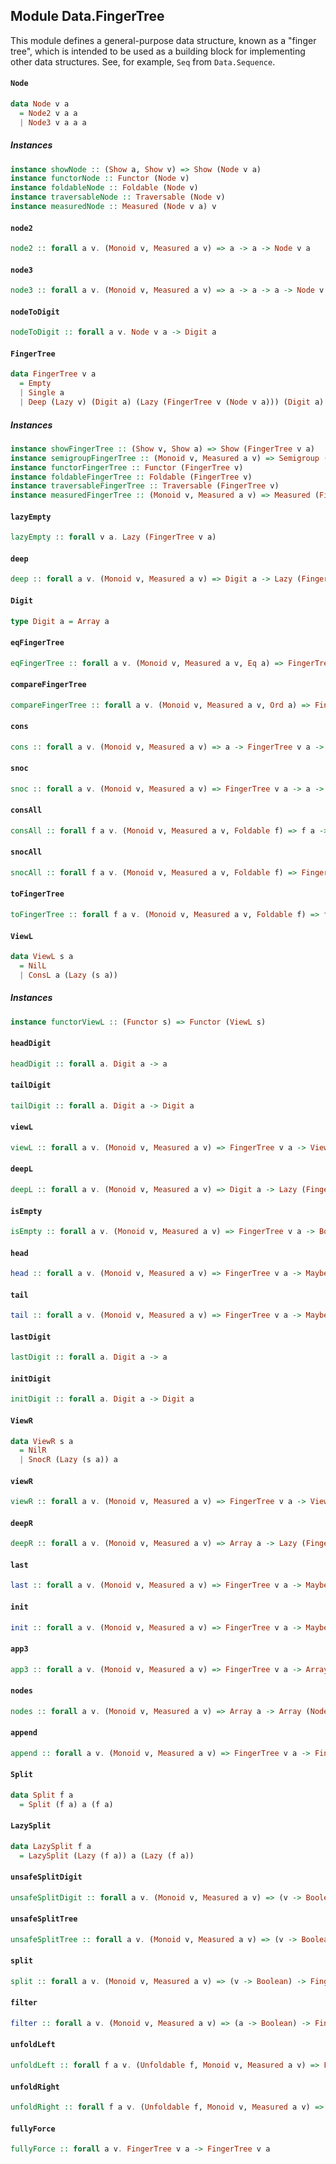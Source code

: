 ## Module Data.FingerTree

This module defines a general-purpose data structure, known as a "finger
tree", which is intended to be used as a building block for implementing
other data structures. See, for example, `Seq` from `Data.Sequence`.

#### `Node`

``` purescript
data Node v a
  = Node2 v a a
  | Node3 v a a a
```

##### Instances
``` purescript
instance showNode :: (Show a, Show v) => Show (Node v a)
instance functorNode :: Functor (Node v)
instance foldableNode :: Foldable (Node v)
instance traversableNode :: Traversable (Node v)
instance measuredNode :: Measured (Node v a) v
```

#### `node2`

``` purescript
node2 :: forall a v. (Monoid v, Measured a v) => a -> a -> Node v a
```

#### `node3`

``` purescript
node3 :: forall a v. (Monoid v, Measured a v) => a -> a -> a -> Node v a
```

#### `nodeToDigit`

``` purescript
nodeToDigit :: forall a v. Node v a -> Digit a
```

#### `FingerTree`

``` purescript
data FingerTree v a
  = Empty
  | Single a
  | Deep (Lazy v) (Digit a) (Lazy (FingerTree v (Node v a))) (Digit a)
```

##### Instances
``` purescript
instance showFingerTree :: (Show v, Show a) => Show (FingerTree v a)
instance semigroupFingerTree :: (Monoid v, Measured a v) => Semigroup (FingerTree v a)
instance functorFingerTree :: Functor (FingerTree v)
instance foldableFingerTree :: Foldable (FingerTree v)
instance traversableFingerTree :: Traversable (FingerTree v)
instance measuredFingerTree :: (Monoid v, Measured a v) => Measured (FingerTree v a) v
```

#### `lazyEmpty`

``` purescript
lazyEmpty :: forall v a. Lazy (FingerTree v a)
```

#### `deep`

``` purescript
deep :: forall a v. (Monoid v, Measured a v) => Digit a -> Lazy (FingerTree v (Node v a)) -> Digit a -> FingerTree v a
```

#### `Digit`

``` purescript
type Digit a = Array a
```

#### `eqFingerTree`

``` purescript
eqFingerTree :: forall a v. (Monoid v, Measured a v, Eq a) => FingerTree v a -> FingerTree v a -> Boolean
```

#### `compareFingerTree`

``` purescript
compareFingerTree :: forall a v. (Monoid v, Measured a v, Ord a) => FingerTree v a -> FingerTree v a -> Ordering
```

#### `cons`

``` purescript
cons :: forall a v. (Monoid v, Measured a v) => a -> FingerTree v a -> FingerTree v a
```

#### `snoc`

``` purescript
snoc :: forall a v. (Monoid v, Measured a v) => FingerTree v a -> a -> FingerTree v a
```

#### `consAll`

``` purescript
consAll :: forall f a v. (Monoid v, Measured a v, Foldable f) => f a -> FingerTree v a -> FingerTree v a
```

#### `snocAll`

``` purescript
snocAll :: forall f a v. (Monoid v, Measured a v, Foldable f) => FingerTree v a -> f a -> FingerTree v a
```

#### `toFingerTree`

``` purescript
toFingerTree :: forall f a v. (Monoid v, Measured a v, Foldable f) => f a -> FingerTree v a
```

#### `ViewL`

``` purescript
data ViewL s a
  = NilL
  | ConsL a (Lazy (s a))
```

##### Instances
``` purescript
instance functorViewL :: (Functor s) => Functor (ViewL s)
```

#### `headDigit`

``` purescript
headDigit :: forall a. Digit a -> a
```

#### `tailDigit`

``` purescript
tailDigit :: forall a. Digit a -> Digit a
```

#### `viewL`

``` purescript
viewL :: forall a v. (Monoid v, Measured a v) => FingerTree v a -> ViewL (FingerTree v) a
```

#### `deepL`

``` purescript
deepL :: forall a v. (Monoid v, Measured a v) => Digit a -> Lazy (FingerTree v (Node v a)) -> Array a -> FingerTree v a
```

#### `isEmpty`

``` purescript
isEmpty :: forall a v. (Monoid v, Measured a v) => FingerTree v a -> Boolean
```

#### `head`

``` purescript
head :: forall a v. (Monoid v, Measured a v) => FingerTree v a -> Maybe a
```

#### `tail`

``` purescript
tail :: forall a v. (Monoid v, Measured a v) => FingerTree v a -> Maybe (FingerTree v a)
```

#### `lastDigit`

``` purescript
lastDigit :: forall a. Digit a -> a
```

#### `initDigit`

``` purescript
initDigit :: forall a. Digit a -> Digit a
```

#### `ViewR`

``` purescript
data ViewR s a
  = NilR
  | SnocR (Lazy (s a)) a
```

#### `viewR`

``` purescript
viewR :: forall a v. (Monoid v, Measured a v) => FingerTree v a -> ViewR (FingerTree v) a
```

#### `deepR`

``` purescript
deepR :: forall a v. (Monoid v, Measured a v) => Array a -> Lazy (FingerTree v (Node v a)) -> Array a -> FingerTree v a
```

#### `last`

``` purescript
last :: forall a v. (Monoid v, Measured a v) => FingerTree v a -> Maybe a
```

#### `init`

``` purescript
init :: forall a v. (Monoid v, Measured a v) => FingerTree v a -> Maybe (FingerTree v a)
```

#### `app3`

``` purescript
app3 :: forall a v. (Monoid v, Measured a v) => FingerTree v a -> Array a -> FingerTree v a -> FingerTree v a
```

#### `nodes`

``` purescript
nodes :: forall a v. (Monoid v, Measured a v) => Array a -> Array (Node v a)
```

#### `append`

``` purescript
append :: forall a v. (Monoid v, Measured a v) => FingerTree v a -> FingerTree v a -> FingerTree v a
```

#### `Split`

``` purescript
data Split f a
  = Split (f a) a (f a)
```

#### `LazySplit`

``` purescript
data LazySplit f a
  = LazySplit (Lazy (f a)) a (Lazy (f a))
```

#### `unsafeSplitDigit`

``` purescript
unsafeSplitDigit :: forall a v. (Monoid v, Measured a v) => (v -> Boolean) -> v -> Digit a -> Split Array a
```

#### `unsafeSplitTree`

``` purescript
unsafeSplitTree :: forall a v. (Monoid v, Measured a v) => (v -> Boolean) -> v -> FingerTree v a -> LazySplit (FingerTree v) a
```

#### `split`

``` purescript
split :: forall a v. (Monoid v, Measured a v) => (v -> Boolean) -> FingerTree v a -> Tuple (Lazy (FingerTree v a)) (Lazy (FingerTree v a))
```

#### `filter`

``` purescript
filter :: forall a v. (Monoid v, Measured a v) => (a -> Boolean) -> FingerTree v a -> FingerTree v a
```

#### `unfoldLeft`

``` purescript
unfoldLeft :: forall f a v. (Unfoldable f, Monoid v, Measured a v) => FingerTree v a -> f a
```

#### `unfoldRight`

``` purescript
unfoldRight :: forall f a v. (Unfoldable f, Monoid v, Measured a v) => FingerTree v a -> f a
```

#### `fullyForce`

``` purescript
fullyForce :: forall a v. FingerTree v a -> FingerTree v a
```


